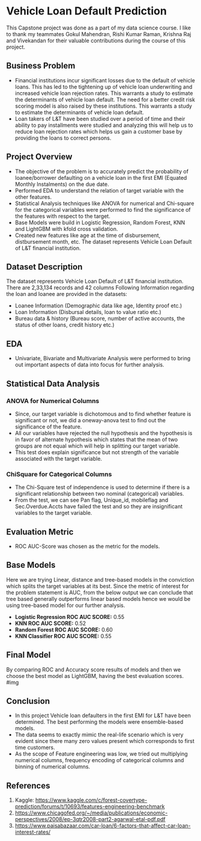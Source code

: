 # Vehicle Loan Default Prediction
This Capstone project was done as a part of my data science course. I like to thank my teammates Gokul Mahendran, Rishi Kumar Raman, Krishna Raj and Vivekandan for their valuable contributions during the course of this project.

## Business Problem
- Financial institutions incur significant losses due to the default of vehicle loans. This has led to the tightening up of vehicle loan underwriting and increased vehicle loan rejection rates. This warrants a study to estimate the determinants of vehicle loan default. The need for a better credit risk scoring model is also raised by these institutions. This warrants a study to estimate the determinants of vehicle loan default.
- Loan takers of L&T have been studied over a period of time and their ability to pay installments were studied and analyzing this will help us to reduce loan rejection rates which helps us gain a customer base by providing the loans to correct persons.  

## Project Overview
- The objective of the problem is to accurately predict the probability of loanee/borrower defaulting on a vehicle loan in the first EMI (Equated Monthly Instalments) on the due date.
- Performed EDA to understand the relation of target variable with the other features.
- Statistical Analysis techniques like ANOVA for numerical and Chi-square for the categorical variables were performed to find the significance of the features with respect to the target.
- Base Models were build in Logistic Regression, Random Forest, KNN and LightGBM with kfold cross validation.
- Created new features like age at the time of disbursement, distbursement month, etc.
The dataset represents Vehicle Loan Default of L&T financial institution. 

## Dataset Description
The dataset represents Vehicle Loan Default of L&T financial institution. There are 2,33,134 records and 42 columns
Following Information regarding the loan and loanee are provided in the datasets:
- Loanee Information (Demographic data like age, Identity proof etc.)
- Loan Information (Disbursal details, loan to value ratio etc.)
- Bureau data & history (Bureau score, number of active accounts, the status of other loans, credit history etc.)

## EDA
- Univariate, Bivariate and Multivariate Analysis were performed to bring out important aspects of data into focus for further analysis.

## Statistical Data Analysis
### ANOVA for Numerical Columns
- Since, our target variable is dichotomous and to find whether feature is significant or not, we did a oneway-anova test to find out the significance of the feature.
- All our variables have rejected the null hypothesis and the hypothesis is in favor of alternate hypothesis which states that the mean of two groups are not equal which will help in splitting our target variable. 
- This test does explain significance but not strength of the variable associated with the target variable.
### ChiSquare for Categorical Columns
- The Chi-Square test of independence is used to determine if there is a significant relationship between two nominal (categorical) variables.
- From the test, we can see Pan flag, Unique_id, mobileflag and Sec.Overdue.Accts have failed the test and so they are insignificant variables to the target variable.





## Evaluation Metric
- ROC AUC-Score was chosen as the metric for the models.

## Base Models
Here we are trying Linear, distance and tree-based models in the conviction which splits the target variables at its best. Since the metric of interest for the problem statement is AUC, from the below output we can conclude that tree based generally outperforms linear based models hence we would be using tree-based model for our further analysis.
- **Logistic Regression ROC AUC SCORE:** 0.55
- **KNN ROC AUC SCORE:** 0.52
- **Random Forest ROC AUC SCORE:** 0.60
- **KNN Classifier ROC AUC SCORE:** 0.55

## Final Model
By comparing ROC and Accuracy score results of models and then we choose the best model as LightGBM, having the best evaluation scores.
#img
## Conclusion
- In this project Vehicle loan defaulters in the first EMI for L&T have been determined. The best performing the models were ensemble-based models.
- The data seems to exactly mimic the real-life scenario which is very evident since there many zero values present which corresponds to first time customers.
-	As the scope of Feature engineering was low, we tried out multiplying numerical columns, frequency encoding of categorical columns and binning of numerical columns.

## References
1. Kaggle: https://www.kaggle.com/c/forest-covertype-prediction/forums/t/10693/features-engineering-benchmark 
2. https://www.chicagofed.org/~/media/publications/economic-perspectives/2008/ep-3qtr2008-part2-agarwal-etal-pdf.pdf 
3. https://www.paisabazaar.com/car-loan/6-factors-that-affect-car-loan-interest-rates/

